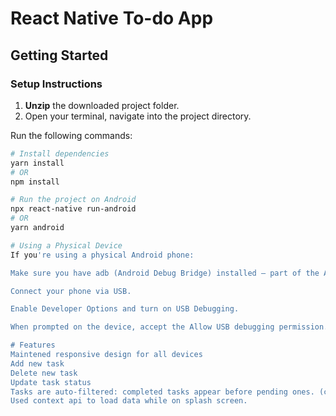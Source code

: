 #  React Native To-do App

##  Getting Started

###  Setup Instructions

1. **Unzip** the downloaded project folder.
2. Open your terminal, navigate into the project directory.

Run the following commands:

```bash
# Install dependencies
yarn install
# OR
npm install

# Run the project on Android
npx react-native run-android
# OR
yarn android

# Using a Physical Device
If you're using a physical Android phone:

Make sure you have adb (Android Debug Bridge) installed — part of the Android SDK.

Connect your phone via USB.

Enable Developer Options and turn on USB Debugging.

When prompted on the device, accept the Allow USB debugging permission.

# Features
Maintened responsive design for all devices
Add new task 
Delete new task 
Update task status
Tasks are auto-filtered: completed tasks appear before pending ones. (custom filter not applied)
Used context api to load data while on splash screen.
 


